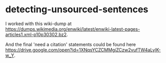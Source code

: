 # detecting-unsourced-sentences
I worked with this wiki-dump at https://dumps.wikimedia.org/enwiki/latest/enwiki-latest-pages-articles1.xml-p10p30302.bz2.

And the final 'need a citation' statements could be found here https://drive.google.com/open?id=1XNqsYCZCMMgiZCzw2vufTW4aLylK-w_Y.
